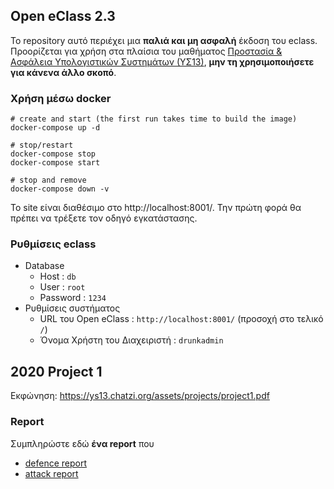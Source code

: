 ## Open eClass 2.3

Το repository αυτό περιέχει μια __παλιά και μη ασφαλή__ έκδοση του eclass.
Προορίζεται για χρήση στα πλαίσια του μαθήματος
[Προστασία & Ασφάλεια Υπολογιστικών Συστημάτων (ΥΣ13)](https://ys13.chatzi.org/), __μην τη
χρησιμοποιήσετε για κάνενα άλλο σκοπό__.


### Χρήση μέσω docker
```
# create and start (the first run takes time to build the image)
docker-compose up -d

# stop/restart
docker-compose stop
docker-compose start

# stop and remove
docker-compose down -v
```

To site είναι διαθέσιμο στο http://localhost:8001/. Την πρώτη φορά θα πρέπει να τρέξετε τον οδηγό εγκατάστασης.


### Ρυθμίσεις eclass

- Database
  - Host : `db`
  - User : `root`
  - Password : `1234`
- Ρυθμίσεις συστήματος
  - URL του Open eClass : `http://localhost:8001/` (προσοχή στο τελικό `/`)
  - Όνομα Χρήστη του Διαχειριστή : `drunkadmin`


## 2020 Project 1

Εκφώνηση: https://ys13.chatzi.org/assets/projects/project1.pdf



### Report

Συμπληρώστε εδώ __ένα report__ που
- [defence report](https://github.com/KostasLiako/Security_eclass/blob/master/defence-report.md)
- [attack report](https://github.com/KostasLiako/Security_eclass/blob/master/attack-report.md)
